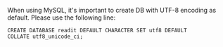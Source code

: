 When using MySQL, it's important to create DB with UTF-8 encoding as default. Please use the following line:

<code>CREATE DATABASE readit DEFAULT CHARACTER SET utf8 DEFAULT COLLATE utf8_unicode_ci;</code>